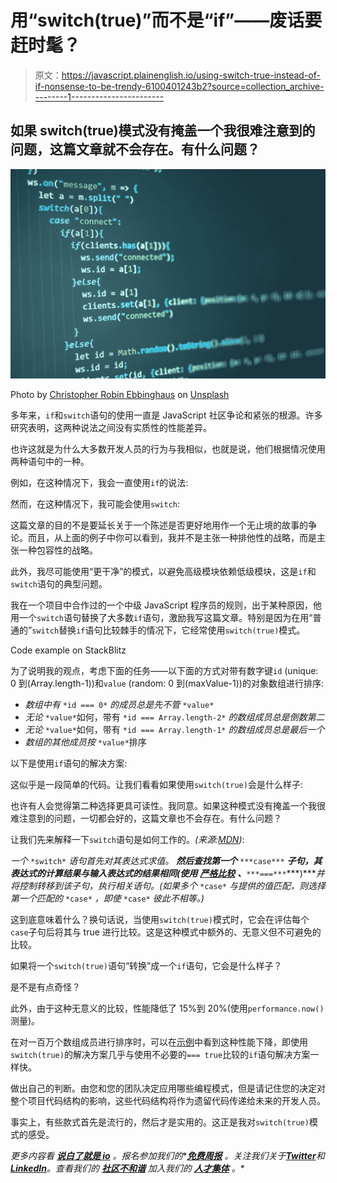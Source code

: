# 用“switch(true)”而不是“if”——废话要赶时髦？

> 原文：<https://javascript.plainenglish.io/using-switch-true-instead-of-if-nonsense-to-be-trendy-6100401243b2?source=collection_archive---------1----------------------->

## 如果 switch(true)模式没有掩盖一个我很难注意到的问题，这篇文章就不会存在。有什么问题？

![](img/aaf2af577899238aeaf8515ec8fe7ad0.png)

Photo by [Christopher Robin Ebbinghaus](https://unsplash.com/@cebbinghaus?utm_source=medium&utm_medium=referral) on [Unsplash](https://unsplash.com?utm_source=medium&utm_medium=referral)

多年来，`if`和`switch`语句的使用一直是 JavaScript 社区争论和紧张的根源。许多研究表明，这两种说法之间没有实质性的性能差异。

也许这就是为什么大多数开发人员的行为与我相似，也就是说，他们根据情况使用两种语句中的一种。

例如，在这种情况下，我会一直使用`if`的说法:

然而，在这种情况下，我可能会使用`switch`:

这篇文章的目的不是要延长关于一个陈述是否更好地用作一个无止境的故事的争论。而且，从上面的例子中你可以看到，我并不是主张一种排他性的战略，而是主张一种包容性的战略。

此外，我尽可能使用“更干净”的模式，以避免高级模块依赖低级模块，这是`if`和`switch`语句的典型问题。

我在一个项目中合作过的一个中级 JavaScript 程序员的规则，出于某种原因，他用一个`switch`语句替换了大多数`if`语句，激励我写这篇文章。特别是因为在用“普通的”`switch`替换`if`语句比较棘手的情况下，它经常使用`switch(true)`模式。

Code example on StackBlitz

为了说明我的观点，考虑下面的任务——以下面的方式对带有数字键`id` (unique: 0 到(Array.length-1))和`value` (random: 0 到(maxValue-1))的对象数组进行排序:

*   *数组中有* `*id === 0*` *的成员总是先不管* `*value*`
*   *无论* `*value*`如何，带有 `*id === Array.length-2*` *的数组成员总是倒数第二*
*   *无论* `*value*`如何，带有 `*id === Array.length-1*` *的数组成员总是最后一个*
*   *数组的其他成员按* `*value*`排序

以下是使用`if`语句的解决方案:

这似乎是一段简单的代码。让我们看看如果使用`switch(true)`会是什么样子:

也许有人会觉得第二种选择更具可读性。我同意。如果这种模式没有掩盖一个我很难注意到的问题，一切都会好的，这篇文章也不会存在。有什么问题？

让我们先来解释一下`switch`语句是如何工作的。*(来源:*[*MDN*](https://developer.mozilla.org/en-US/docs/Web/JavaScript/Reference/Statements/switch#description)*)*:

*一个* `*switch*` *语句首先对其表达式求值。* ***然后查找第一个*** `***case***` ***子句，其表达式的计算结果与输入表达式的结果相同(使用*** [***严格比较***](https://developer.mozilla.org/en-US/docs/Web/JavaScript/Reference/Operators) ***、***`***===***`***)****并将控制转移到该子句，执行相关语句。(如果多个* `*case*` *与提供的值匹配，则选择第一个匹配的* `*case*` *，即使* `*case*` *彼此不相等。)*

这到底意味着什么？换句话说，当使用`switch(true)`模式时，它会在评估每个`case`子句后将其与 true 进行比较。这是这种模式中额外的、无意义但不可避免的比较。

如果将一个`switch(true)`语句“转换”成一个`if`语句，它会是什么样子？

是不是有点奇怪？

此外，由于这种无意义的比较，性能降低了 15%到 20%(使用`performance.now()`测量)。

在对一百万个数组成员进行排序时，可以在[示例](https://stackblitz.com/edit/react-ts-ccysj5?file=App.tsx)中看到这种性能下降，即使用`switch(true)`的解决方案几乎与使用不必要的`=== true`比较的`if`语句解决方案一样快。

做出自己的判断。由您和您的团队决定应用哪些编程模式，但是请记住您的决定对整个项目代码结构的影响，这些代码结构将作为遗留代码传递给未来的开发人员。

事实上，有些款式首先是流行的，然后才是实用的。这正是我对`switch(true)`模式的感受。

*更多内容看* [***说白了就是 io***](https://plainenglish.io/) *。报名参加我们的**[***免费周报***](http://newsletter.plainenglish.io/) *。关注我们关于*[***Twitter***](https://twitter.com/inPlainEngHQ)*和*[***LinkedIn***](https://www.linkedin.com/company/inplainenglish/)*。查看我们的* [***社区不和谐***](https://discord.gg/GtDtUAvyhW) *加入我们的* [***人才集体***](https://inplainenglish.pallet.com/talent/welcome) *。**